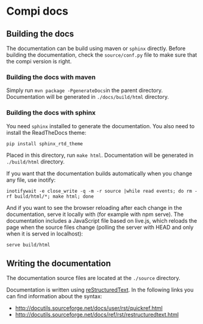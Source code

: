 # Compi docs

## Building the docs

The documentation can be build using maven or `sphinx` directly. Before building the documentation, check the `source/conf.py` file to make sure that the compi version is right.

### Building the docs with maven

Simply run `mvn package -PgenerateDocs`in the parent directory. Documentation will be generated in `./docs/build/html` directory.

### Building the docs with sphinx

You need `sphinx` installed to generate the documentation. You also need to install the ReadTheDocs theme:

	pip install sphinx_rtd_theme

Placed in this directory, run `make html`. Documentation will be generated in `./build/html` directory.

If you want that the documentation builds automatically when you change any file, use inotify:

	inotifywait -e close_write -q -m -r source |while read events; do rm -rf build/html/*; make html; done

And if you want to see the browser reloading after each change in the documentation, serve it locally with (for example with npm serve). The documentation includes
a JavaScript file based on live.js, which reloads the page when the source files change (polling the server with HEAD and only when it is served in localhost):

	serve build/html

## Writing the documentation

The documentation source files are located at the `./source` directory.

Documentation is written using [reStructuredText](http://docutils.sourceforge.net/rst.html). In the following links you can find information about the syntax:
- http://docutils.sourceforge.net/docs/user/rst/quickref.html
- http://docutils.sourceforge.net/docs/ref/rst/restructuredtext.html
